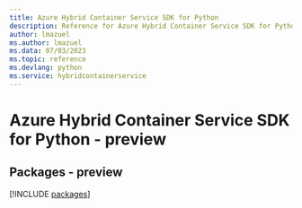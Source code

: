 ```yaml
---
title: Azure Hybrid Container Service SDK for Python
description: Reference for Azure Hybrid Container Service SDK for Python
author: lmazuel
ms.author: lmazuel
ms.data: 07/03/2023
ms.topic: reference
ms.devlang: python
ms.service: hybridcontainerservice
---
```

# Azure Hybrid Container Service SDK for Python - preview
## Packages - preview
[!INCLUDE [packages](hybrid-container-service-index.md)]